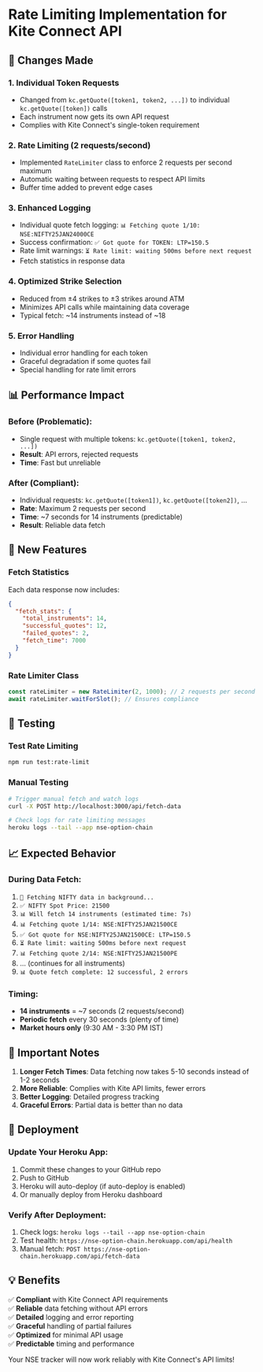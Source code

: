 # Rate Limiting Implementation for Kite Connect API

## 🔧 Changes Made

### 1. **Individual Token Requests**
- Changed from `kc.getQuote([token1, token2, ...])` to individual `kc.getQuote([token])` calls
- Each instrument now gets its own API request
- Complies with Kite Connect's single-token requirement

### 2. **Rate Limiting (2 requests/second)**
- Implemented `RateLimiter` class to enforce 2 requests per second maximum
- Automatic waiting between requests to respect API limits
- Buffer time added to prevent edge cases

### 3. **Enhanced Logging**
- Individual quote fetch logging: `📊 Fetching quote 1/10: NSE:NIFTY25JAN24000CE`
- Success confirmation: `✅ Got quote for TOKEN: LTP=150.5`
- Rate limit warnings: `⏳ Rate limit: waiting 500ms before next request`
- Fetch statistics in response data

### 4. **Optimized Strike Selection**
- Reduced from ±4 strikes to ±3 strikes around ATM
- Minimizes API calls while maintaining data coverage
- Typical fetch: ~14 instruments instead of ~18

### 5. **Error Handling**
- Individual error handling for each token
- Graceful degradation if some quotes fail
- Special handling for rate limit errors

## 📊 Performance Impact

### Before (Problematic):
- Single request with multiple tokens: `kc.getQuote([token1, token2, ...])`
- **Result**: API errors, rejected requests
- **Time**: Fast but unreliable

### After (Compliant):
- Individual requests: `kc.getQuote([token1])`, `kc.getQuote([token2])`, ...
- **Rate**: Maximum 2 requests per second
- **Time**: ~7 seconds for 14 instruments (predictable)
- **Result**: Reliable data fetch

## 🎯 New Features

### Fetch Statistics
Each data response now includes:
```json
{
  "fetch_stats": {
    "total_instruments": 14,
    "successful_quotes": 12,
    "failed_quotes": 2,
    "fetch_time": 7000
  }
}
```

### Rate Limiter Class
```javascript
const rateLimiter = new RateLimiter(2, 1000); // 2 requests per second
await rateLimiter.waitForSlot(); // Ensures compliance
```

## 🧪 Testing

### Test Rate Limiting
```bash
npm run test:rate-limit
```

### Manual Testing
```bash
# Trigger manual fetch and watch logs
curl -X POST http://localhost:3000/api/fetch-data

# Check logs for rate limiting messages
heroku logs --tail --app nse-option-chain
```

## 📈 Expected Behavior

### During Data Fetch:
1. `🎯 Fetching NIFTY data in background...`
2. `✅ NIFTY Spot Price: 21500`
3. `📊 Will fetch 14 instruments (estimated time: 7s)`
4. `📊 Fetching quote 1/14: NSE:NIFTY25JAN21500CE`
5. `✅ Got quote for NSE:NIFTY25JAN21500CE: LTP=150.5`
6. `⏳ Rate limit: waiting 500ms before next request`
7. `📊 Fetching quote 2/14: NSE:NIFTY25JAN21500PE`
8. ... (continues for all instruments)
9. `📊 Quote fetch complete: 12 successful, 2 errors`

### Timing:
- **14 instruments** = ~7 seconds (2 requests/second)
- **Periodic fetch** every 30 seconds (plenty of time)
- **Market hours only** (9:30 AM - 3:30 PM IST)

## 🚨 Important Notes

1. **Longer Fetch Times**: Data fetching now takes 5-10 seconds instead of 1-2 seconds
2. **More Reliable**: Complies with Kite API limits, fewer errors
3. **Better Logging**: Detailed progress tracking
4. **Graceful Errors**: Partial data is better than no data

## 🔄 Deployment

### Update Your Heroku App:
1. Commit these changes to your GitHub repo
2. Push to GitHub
3. Heroku will auto-deploy (if auto-deploy is enabled)
4. Or manually deploy from Heroku dashboard

### Verify After Deployment:
1. Check logs: `heroku logs --tail --app nse-option-chain`
2. Test health: `https://nse-option-chain.herokuapp.com/api/health`
3. Manual fetch: `POST https://nse-option-chain.herokuapp.com/api/fetch-data`

## 💡 Benefits

✅ **Compliant** with Kite Connect API requirements  
✅ **Reliable** data fetching without API errors  
✅ **Detailed** logging and error reporting  
✅ **Graceful** handling of partial failures  
✅ **Optimized** for minimal API usage  
✅ **Predictable** timing and performance  

Your NSE tracker will now work reliably with Kite Connect's API limits!
